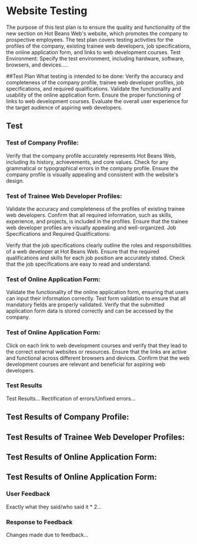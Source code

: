 # Website Testing
The purpose of this test plan is to ensure the quality and functionality of the new section on Hot Beans Web's website, which promotes the company to prospective employees.
The test plan covers testing activities for the profiles of the company, existing trainee web developers, job specifications, the online application form, and links to web development courses.
Test Environment: Specify the test environment, including hardware, software, browsers, and devices.....

##Test Plan
 What testing is intended to be done:
Verify the accuracy and completeness of the company profile, trainee web developer profiles, job specifications, and required qualifications.
Validate the functionality and usability of the online application form.
Ensure the proper functioning of links to web development courses.
Evaluate the overall user experience for the target audience of aspiring web developers.

## Test
### Test of Company Profile:
Verify that the company profile accurately represents Hot Beans Web, including its history, achievements, and core values.
Check for any grammatical or typographical errors in the company profile.
Ensure the company profile is visually appealing and consistent with the website's design.

### Test of Trainee Web Developer Profiles:
Validate the accuracy and completeness of the profiles of existing trainee web developers.
Confirm that all required information, such as skills, experience, and projects, is included in the profiles.
Ensure that the trainee web developer profiles are visually appealing and well-organized.
Job Specifications and Required Qualifications:

Verify that the job specifications clearly outline the roles and responsibilities of a web developer at Hot Beans Web.
Ensure that the required qualifications and skills for each job position are accurately stated.
Check that the job specifications are easy to read and understand.

### Test of Online Application Form:
Validate the functionality of the online application form, ensuring that users can input their information correctly.
Test form validation to ensure that all mandatory fields are properly validated.
Verify that the submitted application form data is stored correctly and can be accessed by the company.

### Test of Online Application Form:
Click on each link to web development courses and verify that they lead to the correct external websites or resources.
Ensure that the links are active and functional across different browsers and devices.
Confirm that the web development courses are relevant and beneficial for aspiring web developers.

### Test Results
Test Results...
Rectification of errors/Unfixed errors...

## Test Results of Company Profile:

## Test Results of Trainee Web Developer Profiles:

## Test Results of Online Application Form:

## Test Results of Online Application Form:


### User Feedback
Exactly what they said/who said it * 2...

### Response to Feedback
Changes made due to feedback...